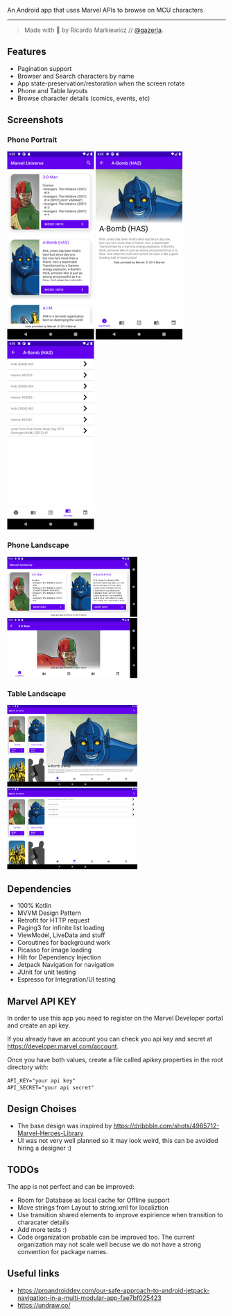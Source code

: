 An Android app that uses Marvel APIs to browse on MCU characters

---
>Made with 💙 by Ricardo Markiewicz // [@gazeria](https://twitter.com/gazeria).

## Features

- Pagination support
- Browser and Search characters by name
- App state-preservation/restoration when the screen rotate
- Phone and Table layouts
- Browse character details (comics, events, etc)

## Screenshots

### Phone Portrait

<img src="/screenshots/Screenshot_20220222_165512.png?raw=true" width="200" /> <img src="/screenshots/Screenshot_20220222_165528.png?raw=true" width="200" /> <img src="/screenshots/Screenshot_20220222_165540.png?raw=true" width="200" />

### Phone Landscape

<img src="/screenshots/Screenshot_20220222_165600.png?raw=true" width="300" /> <img src="/screenshots/Screenshot_20220222_165620.png?raw=true" width="300" />

### Table Landscape

<img src="/screenshots/Screenshot_20220222_171016.png?raw=true" width="300" /> <img src="/screenshots/Screenshot_20220222_165806.png?raw=true" width="300" />

## Dependencies

* 100% Kotlin
* MVVM Design Pattern
* Retrofit for HTTP request
* Paging3 for infinite list loading
* ViewModel, LiveData and stuff
* Coroutines for background work
* Picasso for image loading
* Hilt for Dependency Injection
* Jetpack Navigation for navigation
* JUnit for unit testing
* Espresso for Integration/UI testing

## Marvel API KEY

In order to use this app you need to register on the Marvel Developer portal and create an api key.

If you already have an account you can check you api key and secret at https://developer.marvel.com/account.

Once you have both values, create a file called apikey.properties in the root directory with:

```
API_KEY="your api key"
API_SECRET="your api secret"
```

## Design Choises

* The base design was inspired by https://dribbble.com/shots/4985712-Marvel-Heroes-Library
* UI was not very well planned so it may look weird, this can be avoided hiring a designer :)

## TODOs

The app is not perfect and can be improved:

* Room for Database as local cache for Offline support
* Move strings from Layout to string.xml for localiztion
* Use transition shared elements to improve expirience when transition to characater details
* Add more tests :)
* Code organization probable can be improved too. The current organization may not scale well becuse we do not have a strong convention for package names.

## Useful links

* https://proandroiddev.com/our-safe-approach-to-android-jetpack-navigation-in-a-multi-modular-app-fae7bf025423
* https://undraw.co/